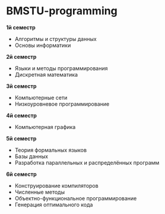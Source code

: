 # BMSTU-programming
**1й семестр**
- Алгоритмы и структуры данных
- Основы информатики

**2й семестр**
- Языки и методы программирования
- Дискретная математика

**3й семестр**
- Компьютерные сети
- Низкоуровневое программирование

**4й семестр**
- Компьютерная графика

**5й семестр**
- Теория формальных языков
- Базы данных
- Разработка параллельных и распределённых программ

**6й семестр**
- Конструирование компиляторов
- Численные методы
- Объектно-функциональное программирование
- Генерация оптимального кода
